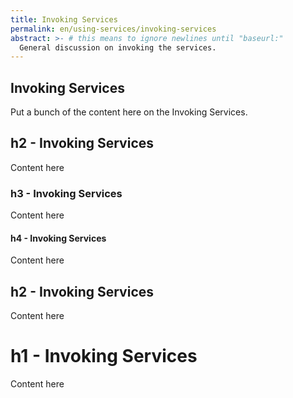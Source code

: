```yaml
---
title: Invoking Services
permalink: en/using-services/invoking-services
abstract: >- # this means to ignore newlines until "baseurl:"
  General discussion on invoking the services.
---
```


## Invoking Services

Put a bunch of the content here on the Invoking Services.

## h2 - Invoking Services

Content here

### h3 - Invoking Services

Content here

#### h4 - Invoking Services

Content here

## h2 - Invoking Services

Content here

# h1 - Invoking Services

Content here